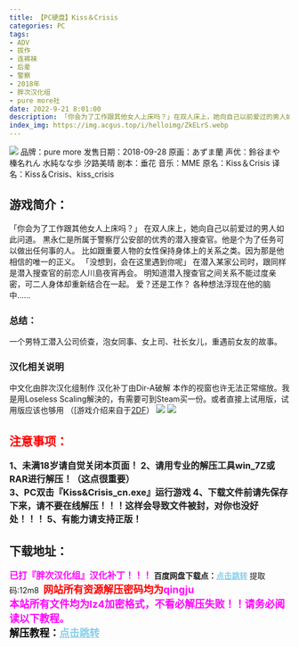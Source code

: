 ```yaml
---
title: 【PC硬盘】Kiss＆Crisis
categories: PC
tags:
- ADV
- 拔作
- 连裤袜
- 后辈
- 警察
- 2018年
- 胖次汉化组
- pure more社
date: 2022-9-21 8:01:00
description: 「你会为了工作跟其他女人上床吗？」在双人床上，她向自己以前爱过的男人如此问道。黒永仁是所属于警察厅公安部的优秀的潜入搜查官。他是个为了任务可以做出任何事的人。比如跟重要人物的女性保持身体上的关系之类。因为那是他相信的唯一的正义。「没想到，会在这里遇到你呢」在潜入某家公司时，跟同样是潜入搜查官的前恋人川島夜宵再会。明知道潜入搜查官之间关系不能过度亲密，可二人身体却重新结合在一起。
index_img: https://img.acgus.top/i/helloimg/ZkELrS.webp
---
```

![](https://img.acgus.top/i/helloimg/ZkELrS.webp)
品牌：pure more
发售日期：2018-09-28
原画：あずま蘭
声优：鈴谷まや 榛名れん 水純なな歩 汐路美晴
剧本：垂花
音乐：MME
原名：Kiss＆Crisis
译名：Kiss＆Crisis、kiss_crisis

## 游戏简介：
「你会为了工作跟其他女人上床吗？」
在双人床上，她向自己以前爱过的男人如此问道。
黒永仁是所属于警察厅公安部的优秀的潜入搜查官。他是个为了任务可以做出任何事的人。
比如跟重要人物的女性保持身体上的关系之类。因为那是他相信的唯一的正义。
「没想到，会在这里遇到你呢」
在潜入某家公司时，跟同样是潜入搜查官的前恋人川島夜宵再会。
明知道潜入搜查官之间关系不能过度亲密，可二人身体却重新结合在一起。
爱？还是工作？
各种想法浮现在他的脑中……
### **总结：**
一个男特工潜入公司侦查，泡女同事、女上司、社长女儿，重遇前女友的故事。

### **汉化相关说明**
中文化由胖次汉化组制作
汉化补丁由Dir-A破解
本作的视窗也许无法正常缩放。我是用Loseless Scaling解決的，有需要可到Steam买一份。或者直接上试用版，试用版应该也够用
（[游戏介绍来自于[2DF](https://galge.fun/subjects/7797)）
![](https://img.acgus.top/i/helloimg/ZkEi3C.webp)
![](https://img.acgus.top/i/helloimg/ZkEnlQ.webp)








## <font color=#FF0000 >注意事项：</font>
<font size=3><b>1、未满18岁请自觉关闭本页面！
2、请用专业的解压工具win_7Z或RAR进行解压！（这点很重要）  
3、PC双击『Kiss&Crisis_cn.exe』运行游戏
4、下载文件前请先保存下来，请不要在线解压！！！这样会导致文件被封，对你也没好处！！！
5、有能力请支持正版！</b></font>

## 下载地址：
<font color=#FF00FF size=3>**已打『胖次汉化组』汉化补丁！！！**</font>
<b>百度网盘下载点：</b><a href="https://pan.baidu.com/s/1rKcz228JV1dDDmduiDkbTA?pwd=12m8" style="color: #87CEEB;"><b>点击跳转</b></a> 提取码:12m8
<a style="padding: 0" href="https://post.qingju.org/AD/"><img style="max-width:100%" src="https://img.acgus.top/i/2024/07/478f689b8021d8d499ab43d21acf137a.gif" alt=""></a>
<b><font color=#FF0000 size=4>网站所有资源解压密码均为</b></font><b><font color=#FF00FF size=4>qingju</font><font color=#FF0000 ></font></b><br><b><font color=#FF00FF size=4>本站所有文件均为lz4加密格式，不看必解压失败！！请务必阅读以下教程。</b></font><br><b><font color=#000 size=4>解压教程：</b><a href="https://post.qingju.org/tutorial/000/" style="color: #87CEEB;"><b>点击跳转</b></a>